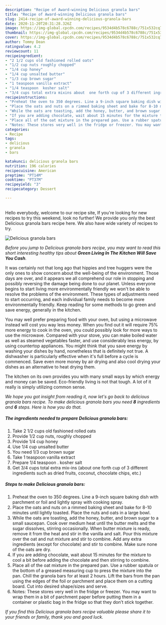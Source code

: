 ```yaml
---
description: "Recipe of Award-winning Delicious granola bars"
title: "Recipe of Award-winning Delicious granola bars"
slug: 2414-recipe-of-award-winning-delicious-granola-bars
date: 2020-11-20T20:31:28.326Z
image: https://img-global.cpcdn.com/recipes/9534d4b578c6788c/751x532cq70/delicious-granola-bars-recipe-main-photo.jpg
thumbnail: https://img-global.cpcdn.com/recipes/9534d4b578c6788c/751x532cq70/delicious-granola-bars-recipe-main-photo.jpg
cover: https://img-global.cpcdn.com/recipes/9534d4b578c6788c/751x532cq70/delicious-granola-bars-recipe-main-photo.jpg
author: Tommy Dean
ratingvalue: 4.2
reviewcount: 11
recipeingredient:
- "2 1/2 cups old fashioned rolled oats"
- "1/2 cup nuts roughly chopped"
- "1/4 cup honey"
- "1/4 cup unsalted butter"
- "1/3 cup brown sugar"
- "1 teaspoon vanilla extract"
- "1/4 teaspoon  kosher salt"
- "3/4 cups total extra mixins about  one forth cup of 3 different ingredients such as dried fruits coconut chocolate chips etc"
recipeinstructions:
- "Preheat the oven to 350 degrees. Line a 9-inch square baking dish with parchment or foil and lightly spray with cooking spray."
- "Place the oats and nuts on a rimmed baking sheet and bake for 8-10 minutes until lightly toasted. Place the nuts and oats in a large bowl."
- "While the oats are toasting, add the honey, butter, and brown sugar to a small saucepan. Cook over medium heat until the butter melts and the sugar dissolves, stirring occasionally. When butter mixture is ready, remove it from the heat and stir in the vanilla and salt. Pour this mixture over the oat and nut mixture and stir to combine. Add any extra ingredients (except for chocolate) and stir to combine. Make sure none of the oats are dry."
- "If you are adding chocolate, wait about 15 minutes for the mixture to cool a bit before adding the chocolate and then stirring to combine."
- "Place all of the oat mixture in the prepared pan. Use a rubber spatula or the bottom of a greased measuring cup to press the mixture into the pan. Chill the granola bars for at least 2 hours. Lift the bars from the pan using the edges of the foil or parchment and place them on a cutting board. Cut into desired shape/sizes and serve."
- "Notes: These stores very well in the fridge or freezer. You may want to wrap them in a bit of parchment paper before putting them in a container or plastic bag in the fridge so that they don’t stick together."
categories:
- Recipe
tags:
- delicious
- granola
- bars

katakunci: delicious granola bars 
nutrition: 196 calories
recipecuisine: American
preptime: "PT14M"
cooktime: "PT37M"
recipeyield: "3"
recipecategory: Dessert

---
```

<br>
Hello everybody, welcome to our recipe site, If you're looking for new recipes to try this weekend, look no further! We provide you only the best Delicious granola bars recipe here. We also have wide variety of recipes to try.
<br>


![Delicious granola bars](https://img-global.cpcdn.com/recipes/9534d4b578c6788c/751x532cq70/delicious-granola-bars-recipe-main-photo.jpg)

<i>Before you jump to Delicious granola bars recipe, you may want to read this short interesting healthy tips about 
<strong>Green Living In The Kitchen Will Save You Cash</strong>.</i>
</br>

It was certainly not that long ago that hippies and tree huggers were the only ones to show concern about the well-being of the environment. Those days are over, and it appears we all comprehend our role in stopping and possibly reversing the damage being done to our planet. Unless everyone begins to start living more environmentally friendly we won't be able to resolve the problems of the environment. These types of adjustments need to start occurring, and each individual family needs to become more environmentally friendly. Keep reading for some methods to go green and save energy, generally in the kitchen.

You may well prefer preparing food with your oven, but using a microwave instead will cost you way less money. When you find out it will require 75% more energy to cook in the oven, you could possibly look for more ways to use the microwave. Compared with your stove, you can make boiled water as well as steamed vegetables faster, and use considerably less energy, by using countertop appliances. You might think that you save energy by washing your dishes by hand, nonetheless that is definitely not true. A dishwasher is particularly effective when it's full before a cycle is commenced. Save even more money by air drying and also cool drying your dishes as an alternative to heat drying them.

The kitchen on its own provides you with many small ways by which energy and money can be saved. Eco-friendly living is not that tough. A lot of it really is simply utilizing common sense.


<i>We hope you got insight from reading it, now let's go back to delicious granola bars recipe. To make delicious granola bars you need <strong>8</strong> ingredients and <strong>6</strong> steps. Here is how you do that.
</i>

##### The ingredients needed to prepare Delicious granola bars:

1. Take 2 1/2 cups old fashioned rolled oats
1. Provide 1/2 cup nuts, roughly chopped
1. Provide 1/4 cup honey
1. Use 1/4 cup unsalted butter
1. You need 1/3 cup brown sugar
1. Take 1 teaspoon vanilla extract
1. Prepare 1/4 teaspoon . kosher salt
1. Get 3/4 cups total extra mix-ins (about  one forth cup of 3 different ingredients such as dried fruits, coconut, chocolate chips, etc.)


##### Steps to make Delicious granola bars:

1. Preheat the oven to 350 degrees. Line a 9-inch square baking dish with parchment or foil and lightly spray with cooking spray.
1. Place the oats and nuts on a rimmed baking sheet and bake for 8-10 minutes until lightly toasted. Place the nuts and oats in a large bowl.
1. While the oats are toasting, add the honey, butter, and brown sugar to a small saucepan. Cook over medium heat until the butter melts and the sugar dissolves, stirring occasionally. When butter mixture is ready, remove it from the heat and stir in the vanilla and salt. Pour this mixture over the oat and nut mixture and stir to combine. Add any extra ingredients (except for chocolate) and stir to combine. Make sure none of the oats are dry.
1. If you are adding chocolate, wait about 15 minutes for the mixture to cool a bit before adding the chocolate and then stirring to combine.
1. Place all of the oat mixture in the prepared pan. Use a rubber spatula or the bottom of a greased measuring cup to press the mixture into the pan. Chill the granola bars for at least 2 hours. Lift the bars from the pan using the edges of the foil or parchment and place them on a cutting board. Cut into desired shape/sizes and serve.
1. Notes: These stores very well in the fridge or freezer. You may want to wrap them in a bit of parchment paper before putting them in a container or plastic bag in the fridge so that they don’t stick together.


<i>If you find this Delicious granola bars recipe valuable please share it to your friends or family, thank you and good luck.</i>
